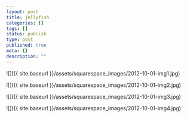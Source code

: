 ```yaml
---
layout: post
title: jellyfish
categories: []
tags: []
status: publish
type: post
published: true
meta: {}
description: ""
---
```


![]({{ site.baseurl }}/assets/squarespace_images/2012-10-01-img1.jpg)

![]({{ site.baseurl }}/assets/squarespace_images/2012-10-01-img2.jpg)

![]({{ site.baseurl }}/assets/squarespace_images/2012-10-01-img3.jpg)

![]({{ site.baseurl }}/assets/squarespace_images/2012-10-01-img4.jpg)

